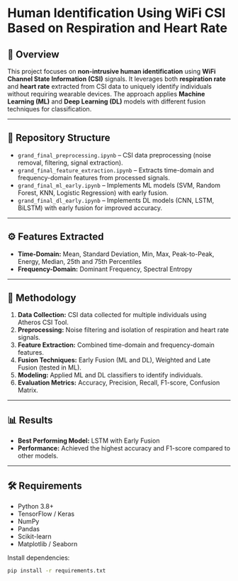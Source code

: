 # Human Identification Using WiFi CSI Based on Respiration and Heart Rate

## 📌 Overview
This project focuses on **non-intrusive human identification** using **WiFi Channel State Information (CSI)** signals. It leverages both **respiration rate** and **heart rate** extracted from CSI data to uniquely identify individuals without requiring wearable devices. The approach applies **Machine Learning (ML)** and **Deep Learning (DL)** models with different fusion techniques for classification.

---

## 📂 Repository Structure
- `grand_final_preprocessing.ipynb` – CSI data preprocessing (noise removal, filtering, signal extraction).  
- `grand_final_feature_extraction.ipynb` – Extracts time-domain and frequency-domain features from processed signals.  
- `grand_final_ml_early.ipynb` – Implements ML models (SVM, Random Forest, KNN, Logistic Regression) with early fusion.  
- `grand_final_dl_early.ipynb` – Implements DL models (CNN, LSTM, BiLSTM) with early fusion for improved accuracy.  

---

## ⚙️ Features Extracted
- **Time-Domain:** Mean, Standard Deviation, Min, Max, Peak-to-Peak, Energy, Median, 25th and 75th Percentiles  
- **Frequency-Domain:** Dominant Frequency, Spectral Entropy  

---

## 🚀 Methodology
1. **Data Collection:** CSI data collected for multiple individuals using Atheros CSI Tool.  
2. **Preprocessing:** Noise filtering and isolation of respiration and heart rate signals.  
3. **Feature Extraction:** Combined time-domain and frequency-domain features.  
4. **Fusion Techniques:** Early Fusion (ML and DL), Weighted and Late Fusion (tested in ML).  
5. **Modeling:** Applied ML and DL classifiers to identify individuals.  
6. **Evaluation Metrics:** Accuracy, Precision, Recall, F1-score, Confusion Matrix.  

---

## 📊 Results
- **Best Performing Model:** LSTM with Early Fusion  
- **Performance:** Achieved the highest accuracy and F1-score compared to other models.  

---

## 🛠️ Requirements
- Python 3.8+  
- TensorFlow / Keras  
- NumPy  
- Pandas  
- Scikit-learn  
- Matplotlib / Seaborn  

Install dependencies:
```bash
pip install -r requirements.txt
